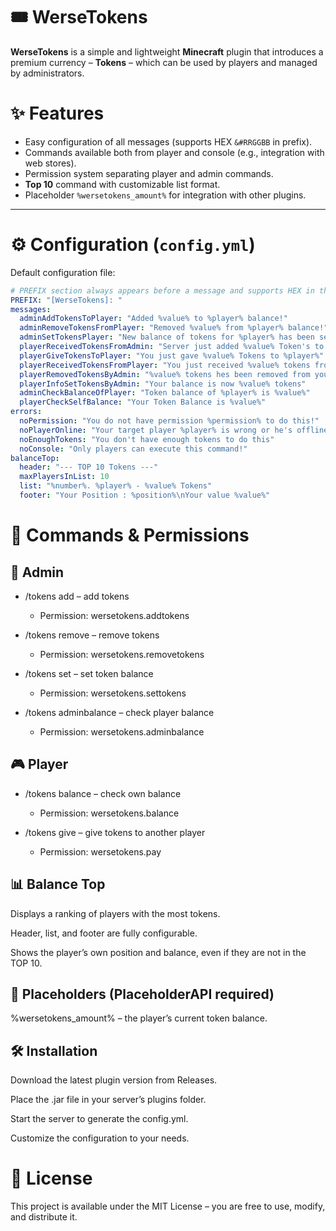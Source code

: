 # 🎟️ WerseTokens

**WerseTokens** is a simple and lightweight **Minecraft** plugin that introduces a premium currency – **Tokens** – which can be used by players and managed by administrators.

# ✨ Features
- Easy configuration of all messages (supports HEX `&#RRGGBB` in prefix).
- Commands available both from player and console (e.g., integration with web stores).
- Permission system separating player and admin commands.
- **Top 10** command with customizable list format.
- Placeholder `%wersetokens_amount%` for integration with other plugins.
---

# ⚙️ Configuration (`config.yml`)
Default configuration file:
```yaml
# PREFIX section always appears before a message and supports HEX in the format &#RRGGBB
PREFIX: "[WerseTokens]: "
messages:
  adminAddTokensToPlayer: "Added %value% to %player% balance!"
  adminRemoveTokensFromPlayer: "Removed %value% from %player% balance!"
  adminSetTokensPlayer: "New balance of tokens for %player% has been set to %value%!"
  playerReceivedTokensFromAdmin: "Server just added %value% Token's to your balance!"
  playerGiveTokensToPlayer: "You just gave %value% Tokens to %player%"
  playerReceivedTokensFromPlayer: "You just received %value% tokens from %player%"
  playerRemovedTokensByAdmin: "%value% tokens hes been removed from your account"
  playerInfoSetTokensByAdmin: "Your balance is now %value% tokens"
  adminCheckBalanceOfPlayer: "Token balance of %player% is %value%"
  playerCheckSelfBalance: "Your Token Balance is %value%"
errors:
  noPermission: "You do not have permission %permission% to do this!"
  noPlayerOnline: "Your target player %player% is wrong or he's offline"
  noEnoughTokens: "You don't have enough tokens to do this"
  noConsole: "Only players can execute this command!"
balanceTop:
  header: "--- TOP 10 Tokens ---"
  maxPlayersInList: 10
  list: "%number%. %player% - %value% Tokens"
  footer: "Your Position : %position%\nYour value %value%"
```
# 📝 Commands & Permissions
## 👑 Admin

- /tokens add <player> <amount> – add tokens
    - Permission: wersetokens.addtokens

- /tokens remove <player> <amount> – remove tokens
  - Permission: wersetokens.removetokens

- /tokens set <player> <amount> – set token balance
  - Permission: wersetokens.settokens

- /tokens adminbalance <player> – check player balance
  - Permission: wersetokens.adminbalance

## 🎮 Player

- /tokens balance – check own balance
  - Permission: wersetokens.balance

- /tokens give <player> <amount> – give tokens to another player
  - Permission: wersetokens.pay

## 📊 Balance Top

Displays a ranking of players with the most tokens.

Header, list, and footer are fully configurable.

Shows the player’s own position and balance, even if they are not in the TOP 10.

## 🧩 Placeholders (PlaceholderAPI required)

%wersetokens_amount% – the player’s current token balance.

## 🛠️ Installation

Download the latest plugin version from Releases.

Place the .jar file in your server’s plugins folder.

Start the server to generate the config.yml.

Customize the configuration to your needs.

# 📜 License

This project is available under the MIT License – you are free to use, modify, and distribute it.